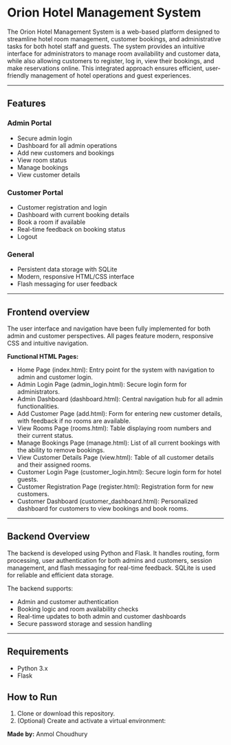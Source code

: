 # Orion Hotel Management System

The Orion Hotel Management System is a web-based platform designed to streamline hotel room management, customer bookings, and administrative tasks for both hotel staff and guests. The system provides an intuitive interface for administrators to manage room availability and customer data, while also allowing customers to register, log in, view their bookings, and make reservations online. This integrated approach ensures efficient, user-friendly management of hotel operations and guest experiences.

---

## Features

### Admin Portal
- Secure admin login
- Dashboard for all admin operations
- Add new customers and bookings
- View room status
- Manage bookings
- View customer details

### Customer Portal
- Customer registration and login
- Dashboard with current booking details
- Book a room if available
- Real-time feedback on booking status
- Logout

### General
- Persistent data storage with SQLite
- Modern, responsive HTML/CSS interface
- Flash messaging for user feedback

---

## Frontend overview

The user interface and navigation have been fully implemented for both admin and customer perspectives. All pages feature modern, responsive CSS and intuitive navigation.

**Functional HTML Pages:**
- Home Page (index.html): Entry point for the system with navigation to admin and customer login.
- Admin Login Page (admin_login.html): Secure login form for administrators.
- Admin Dashboard (dashboard.html): Central navigation hub for all admin functionalities.
- Add Customer Page (add.html): Form for entering new customer details, with feedback if no rooms are available.
- View Rooms Page (rooms.html): Table displaying room numbers and their current status.
- Manage Bookings Page (manage.html): List of all current bookings with the ability to remove bookings.
- View Customer Details Page (view.html): Table of all customer details and their assigned rooms.
- Customer Login Page (customer_login.html): Secure login form for hotel guests.
- Customer Registration Page (register.html): Registration form for new customers.
- Customer Dashboard (customer_dashboard.html): Personalized dashboard for customers to view bookings and book rooms.

---

## Backend Overview

The backend is developed using Python and Flask. It handles routing, form processing, user authentication for both admins and customers, session management, and flash messaging for real-time feedback. SQLite is used for reliable and efficient data storage.

The backend supports:
- Admin and customer authentication
- Booking logic and room availability checks
- Real-time updates to both admin and customer dashboards
- Secure password storage and session handling

---

## Requirements

- Python 3.x
- Flask

## How to Run

1. Clone or download this repository.
2. (Optional) Create and activate a virtual environment:



**Made by:** Anmol Choudhury
